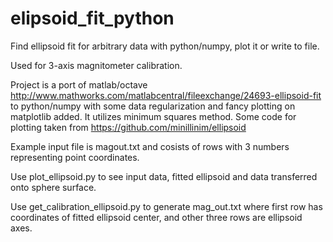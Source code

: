 # elipsoid_fit_python
Find ellipsoid fit for arbitrary data with python/numpy, plot it or write to file. 

Used for 3-axis magnitometer calibration. 

Project is a port of matlab/octave http://www.mathworks.com/matlabcentral/fileexchange/24693-ellipsoid-fit to python/numpy 
with some data regularization and fancy plotting on matplotlib added. It utilizes minimum squares method.
Some code for plotting taken from https://github.com/minillinim/ellipsoid

Example input file is magout.txt and cosists of rows with 3 numbers representing point coordinates.

Use plot_ellipsoid.py to see input data, fitted ellipsoid and data transferred onto sphere surface.

Use get_calibration_ellipsoid.py to generate mag_out.txt where first row has coordinates of fitted ellipsoid center, and other 
three rows are ellipsoid axes.

